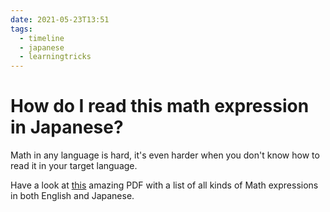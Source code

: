 ```yaml
---
date: 2021-05-23T13:51
tags:
  - timeline
  - japanese
  - learningtricks
---
```


# How do I read this math expression in Japanese?

Math in any language is hard, it's even harder when you don't know how to read
it in your target language.

Have a look at [this](https://www.comp.tmu.ac.jp/yosihiro/teaching/how-to-read.pdf)
amazing PDF with a list of all kinds of Math expressions in both English and
Japanese.

